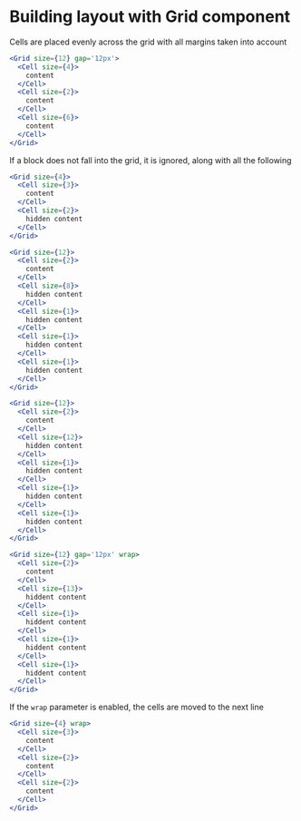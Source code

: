 # Building layout with Grid component

Cells are placed evenly across the grid with all margins taken into account
```jsx
<Grid size={12} gap='12px'>
  <Cell size={4}>
    content
  </Cell>
  <Cell size={2}>
    content
  </Cell>
  <Cell size={6}>
    content
  </Cell>
</Grid>
```

If a block does not fall into the grid, it is ignored, along with all the following
```jsx
<Grid size={4}>
  <Cell size={3}>
    content
  </Cell>
  <Cell size={2}>
    hidden content
  </Cell>
</Grid>
```

```jsx
<Grid size={12}>
  <Cell size={2}>
    content
  </Cell>
  <Cell size={8}>
    hidden content
  </Cell>
  <Cell size={1}>
    hidden content
  </Cell>
  <Cell size={1}>
    hidden content
  </Cell>
  <Cell size={1}>
    hidden content
  </Cell>
</Grid>
```

```jsx
<Grid size={12}>
  <Cell size={2}>
    content
  </Cell>
  <Cell size={12}>
    hidden content
  </Cell>
  <Cell size={1}>
    hidden content
  </Cell>
  <Cell size={1}>
    hidden content
  </Cell>
  <Cell size={1}>
    hidden content
  </Cell>
</Grid>
```

```jsx
<Grid size={12} gap='12px' wrap>
  <Cell size={2}>
    content
  </Cell>
  <Cell size={13}>
    hiddent content
  </Cell>
  <Cell size={1}>
    hiddent content
  </Cell>
  <Cell size={1}>
    hiddent content
  </Cell>
  <Cell size={1}>
    hiddent content
  </Cell>
</Grid>
```

If the `wrap` parameter is enabled, the cells are moved to the next line
```jsx
<Grid size={4} wrap>
  <Cell size={3}>
    content
  </Cell>
  <Cell size={2}>
    content
  </Cell>
  <Cell size={2}>
    content
  </Cell>
</Grid>
```
